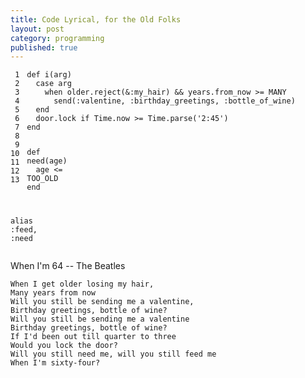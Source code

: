 ```yaml
---
title: Code Lyrical, for the Old Folks
layout: post
category: programming
published: true
---
```

<div class="ruby"><pre style="overflow: hidden;"><code class="line_number" style="float: left; margin-right: 1em">&nbsp;1
&nbsp;2
&nbsp;3
&nbsp;4
&nbsp;5
&nbsp;6
&nbsp;7
&nbsp;8
&nbsp;9
10
11
12
13</code><code><span class="keyword">def </span><span class="method">i</span><span class="punct">(</span><span class="ident">arg</span><span class="punct">)</span>
&nbsp;&nbsp;<span class="keyword">case</span> <span class="ident">arg</span>
&nbsp;&nbsp;&nbsp;&nbsp;<span class="keyword">when</span> <span class="ident">older</span><span class="punct">.</span><span class="ident">reject</span><span class="punct">(&amp;</span><span class="symbol">:my_hair</span><span class="punct">)</span> <span class="punct">&amp;&amp;</span> <span class="ident">years</span><span class="punct">.</span><span class="ident">from_now</span> <span class="punct">&gt;=</span> <span class="constant">MANY</span>
&nbsp;&nbsp;&nbsp;&nbsp;&nbsp;&nbsp;<span class="ident">send</span><span class="punct">(</span><span class="symbol">:valentine</span><span class="punct">,</span> <span class="symbol">:birthday_greetings</span><span class="punct">,</span> <span class="symbol">:bottle_of_wine</span><span class="punct">)</span>
&nbsp;&nbsp;<span class="keyword">end</span>
&nbsp;&nbsp;<span class="ident">door</span><span class="punct">.</span><span class="ident">lock</span> <span class="keyword">if</span> <span class="constant">Time</span><span class="punct">.</span><span class="ident">now</span> <span class="punct">&gt;=</span> <span class="constant">Time</span><span class="punct">.</span><span class="ident">parse</span><span class="punct">('</span><span class="string">2:45</span><span class="punct">')</span>
<span class="keyword">end</span>

<span class="keyword">def </span><span class="method">need</span><span class="punct">(</span><span class="ident">age</span><span class="punct">)</span>
&nbsp;&nbsp;<span class="ident">age</span> <span class="punct">&lt;=</span> <span class="constant">TOO_OLD</span>
<span class="keyword">end</span>

<span class="keyword">alias</span> <span class="symbol">:feed</span><span class="punct">,</span> <span class="symbol">:need</span>
</code></pre></div>

<!-- read more -->

When I'm 64 -- The Beatles

    When I get older losing my hair,
    Many years from now
    Will you still be sending me a valentine,
    Birthday greetings, bottle of wine?
    Will you still be sending me a valentine
    Birthday greetings, bottle of wine?
    If I'd been out till quarter to three
    Would you lock the door?
    Will you still need me, will you still feed me
    When I'm sixty-four? 

